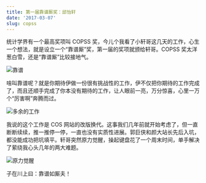 ```yaml
---
title: 第一届靠谱厮奖：邱怡轩
date: '2017-03-07'
slug: copss
---
```


统计学界有一个最高奖项叫 COPSS 奖，今儿个我看了小轩哥这几天的工作，心生一个想法，就是设立一个“靠谱厮”奖，第一届的奖项就颁给轩哥。COPSS 奖太洋葱白雪，还是“靠谱厮”比较接地气。

![靠谱](https://slides.yihui.org/gif/dog-help.gif)

啥叫靠谱呢？就是你期待伊做一份很有挑战性的工作，伊不仅把你期待的工作完成了，而且还顺手完成了你本没有期待的工作，让人眼前一亮，万分惊喜，心里一万个“厉害啊”奔腾而过。

![多余的工作](https://slides.yihui.org/gif/take-away-everything.gif)

我说的这个工作是 COS 网站的改版换代。这事我们几年前就开始考虑了，但一直断断续续，推一推停一停，一直也没有实质性进展。郭巨侠和颜大站长先后入坑，都没能成功把坑填平。轩哥突然原力觉醒，操起键盘花了一个周末时间，单手解决了萦绕我心头几年的两大难题。

![原力觉醒](https://slides.yihui.org/gif/git-push-force.gif)

子在川上曰：靠谱如厮夫！
